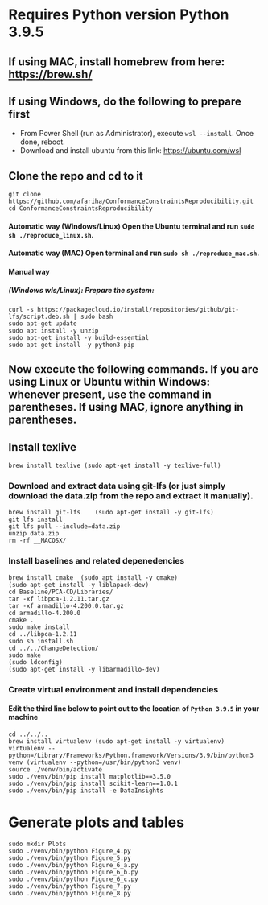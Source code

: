 # Requires Python version Python 3.9.5

## If using MAC, install homebrew from here: https://brew.sh/

## If using Windows, do the following to prepare first

- From Power Shell (run as Administrator), execute `wsl --install`. Once done, reboot.
- Download and install ubuntu from this link: https://ubuntu.com/wsl

## Clone the repo and cd to it
```
git clone https://github.com/afariha/ConformanceConstraintsReproducibility.git
cd ConformanceConstraintsReproducibility
```

#### Automatic way (Windows/Linux) Open the Ubuntu terminal and run `sudo sh ./reproduce_linux.sh`.
#### Automatic way (MAC) Open terminal and run `sudo sh ./reproduce_mac.sh`.

#### Manual way 

##### (Windows wls/Linux): Prepare the system:
```
curl -s https://packagecloud.io/install/repositories/github/git-lfs/script.deb.sh | sudo bash
sudo apt-get update
sudo apt install -y unzip
sudo apt-get install -y build-essential
sudo apt-get install -y python3-pip
```

## Now execute the following commands. If you are using Linux or Ubuntu within Windows: whenever present, use the command in parentheses. If using MAC, ignore anything in parentheses.

## Install texlive
```
brew install texlive (sudo apt-get install -y texlive-full)
```

### Download and extract data using git-lfs (or just simply download the data.zip from the repo and extract it manually).
```
brew install git-lfs	(sudo apt-get install -y git-lfs)
git lfs install
git lfs pull --include=data.zip
unzip data.zip
rm -rf __MACOSX/
```

### Install baselines and related depenedencies
```
brew install cmake	(sudo apt install -y cmake)
(sudo apt-get install -y liblapack-dev)
cd Baseline/PCA-CD/Libraries/
tar -xf libpca-1.2.11.tar.gz
tar -xf armadillo-4.200.0.tar.gz 
cd armadillo-4.200.0
cmake .
sudo make install
cd ../libpca-1.2.11
sudo sh install.sh
cd ../../ChangeDetection/
sudo make
(sudo ldconfig)
(sudo apt-get install -y libarmadillo-dev)
```

### Create virtual environment and install dependencies
#### Edit the third line below to point out to the location of `Python 3.9.5` in your machine
```
cd ../../..
brew install virtualenv (sudo apt-get install -y virtualenv)
virtualenv --python=/Library/Frameworks/Python.framework/Versions/3.9/bin/python3 venv (virtualenv --python=/usr/bin/python3 venv)
source ./venv/bin/activate 
sudo ./venv/bin/pip install matplotlib==3.5.0
sudo ./venv/bin/pip install scikit-learn==1.0.1
sudo ./venv/bin/pip install -e DataInsights
```

# Generate plots and tables

```
sudo mkdir Plots
sudo ./venv/bin/python Figure_4.py
sudo ./venv/bin/python Figure_5.py
sudo ./venv/bin/python Figure_6_a.py
sudo ./venv/bin/python Figure_6_b.py
sudo ./venv/bin/python Figure_6_c.py
sudo ./venv/bin/python Figure_7.py
sudo ./venv/bin/python Figure_8.py
```
